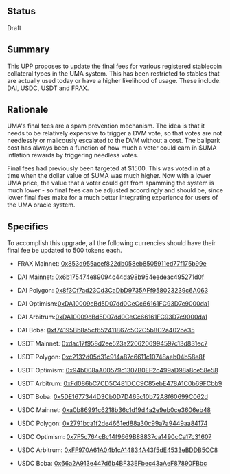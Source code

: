 ## Status

Draft

## Summary

This UPP proposes to update the final fees for various registered stablecoin collateral types in the UMA system. This has been restricted to stables that are actually used today or have a higher likelihood of usage. These include: DAI, USDC, USDT and FRAX.

## Rationale

UMA's final fees are a spam prevention mechanism. The idea is that it needs to be relatively expensive to trigger a DVM vote, so that votes are not needlessly or malicously escalated to the DVM without a cost. The ballpark cost has always been a function of how much a voter could earn in $UMA inflation rewards by triggering needless votes.

Final fees had previously been targeted at $1500. This was voted in at a time when the dollar value of $UMA was much higher. Now with a lower UMA price, the value that a voter could get from spamming the system is much lower - so final fees can be adjusted accordingly and should be, since lower final fees make for a much better integrating experience for users of the UMA oracle system.

## Specifics

To accomplish this upgrade, all the following currencies should have their final fee be updated to 500 tokens each.

- FRAX Mainnet: [0x853d955acef822db058eb8505911ed77f175b99e](https://etherscan.io/token/0x853d955acef822db058eb8505911ed77f175b99e)

- DAI Mainnet: [0x6b175474e89094c44da98b954eedeac495271d0f](https://etherscan.io/token/0x6b175474e89094c44da98b954eedeac495271d0f)
- DAI Polygon: [0x8f3Cf7ad23Cd3CaDbD9735AFf958023239c6A063](https://polygonscan.com/address/0x8f3cf7ad23cd3cadbd9735aff958023239c6a063)
- DAI Optimism:[0xDA10009cBd5D07dd0CeCc66161FC93D7c9000da1](https://optimistic.etherscan.io/address/0xda10009cbd5d07dd0cecc66161fc93d7c9000da1)
- DAI Arbitrum:[0xDA10009cBd5D07dd0CeCc66161FC93D7c9000da1](https://arbiscan.io/address/0xda10009cbd5d07dd0cecc66161fc93d7c9000da1)
- DAI Boba: [0xf74195Bb8a5cf652411867c5C2C5b8C2a402be35](https://bobascan.com/address/0xf74195Bb8a5cf652411867c5C2C5b8C2a402be35)

- USDT Mainnet: [0xdac17f958d2ee523a2206206994597c13d831ec7](https://etherscan.io/token/0xdac17f958d2ee523a2206206994597c13d831ec7)
- USDT Polygon: [0xc2132d05d31c914a87c6611c10748aeb04b58e8f](https://polygonscan.com/address/0xc2132d05d31c914a87c6611c10748aeb04b58e8f)
- USDT Optimism: [0x94b008aA00579c1307B0EF2c499aD98a8ce58e58](https://optimistic.etherscan.io/address/0x94b008aa00579c1307b0ef2c499ad98a8ce58e58)
- USDT Arbitrum: [0xFd086bC7CD5C481DCC9C85ebE478A1C0b69FCbb9](https://arbiscan.io/address/0xfd086bc7cd5c481dcc9c85ebe478a1c0b69fcbb9)
- USDT Boba: [0x5DE1677344D3Cb0D7D465c10b72A8f60699C062d](https://bobascan.com/address/0x5DE1677344D3Cb0D7D465c10b72A8f60699C062d)

- USDC Mainnet: [0xa0b86991c6218b36c1d19d4a2e9eb0ce3606eb48](https://etherscan.io/token/0xa0b86991c6218b36c1d19d4a2e9eb0ce3606eb48)
- USDC Polygon: [0x2791bca1f2de4661ed88a30c99a7a9449aa84174](https://polygonscan.com/address/0x2791bca1f2de4661ed88a30c99a7a9449aa84174)
- USDC Optimism: [0x7F5c764cBc14f9669B88837ca1490cCa17c31607](https://optimistic.etherscan.io/address/0x7f5c764cbc14f9669b88837ca1490cca17c31607)
- USDC Arbitrum: [0xFF970A61A04b1cA14834A43f5dE4533eBDDB5CC8](https://arbiscan.io/address/0xff970a61a04b1ca14834a43f5de4533ebddb5cc8)
- USDC Boba: [0x66a2A913e447d6b4BF33EFbec43aAeF87890FBbc](https://bobascan.com/token/0x66a2a913e447d6b4bf33efbec43aaef87890fbbc)